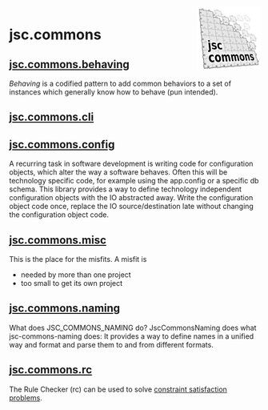 <img align="right" src="img/logo/jsc.commons.logo_128.png"/>

# jsc.commons

## [jsc.commons.behaving](src/jsc.commons/jsc.commons.behaving/)
*Behaving* is a codified pattern to add common behaviors
to a set of instances which generally know how to behave
(pun intended).

## [jsc.commons.cli](src/jsc.commons/jsc.commons.cli/)

## [jsc.commons.config](src/jsc.commons/jsc.commons.config/)
A recurring task in software development is writing code for
configuration objects, which alter the way a software behaves.
Often this will be technology specific code, for example using
the app.config or a specific db schema. This library provides
a way to define technology independent configuration objects
with the IO abstracted away. Write the configuration object
code once, replace the IO source/destination late without
changing the configuration object code.

## [jsc.commons.misc](src/jsc.commons/jsc.commons.misc/)
This is the place for the misfits.
A misfit is
 - needed by more than one project
 - too small to get its own project
 
## [jsc.commons.naming](src/jsc.commons/jsc.commons.naming/)
What does JSC_COMMONS_NAMING do? JscCommonsNaming
does what jsc-commons-naming does: It provides a way
to define names in a unified way and format and parse
them to and from different formats.

## [jsc.commons.rc](src/jsc.commons/jsc.commons.rc/)
The Rule Checker (rc) can be used to solve
[constraint satisfaction problems](https://en.wikipedia.org/wiki/Constraint_satisfaction_problem).
